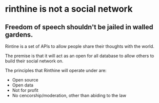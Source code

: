 # rinthine is not a social network

## Freedom of speech shouldn't be jailed in walled gardens.

Rintine is a set of APIs to allow people share their thoughts with the world. 

The premise is that it will act as an open for all database to allow others to build their social network on.

The principles that Rinthine will operate under are:

- Open source
- Open data
- Not for profit
- No cencorship/moderation, other than abiding to the law
 


